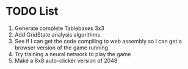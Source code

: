 # TODO List

1. Generate complete Tablebases 3x3
1. Add GridState analysis algorithms
1. See if I can get the code compiling to web assembly so I can get a browser version of the game running
1. Try training a neural network to play the game
1. Make a 8x8 auto-clicker version of 2048
